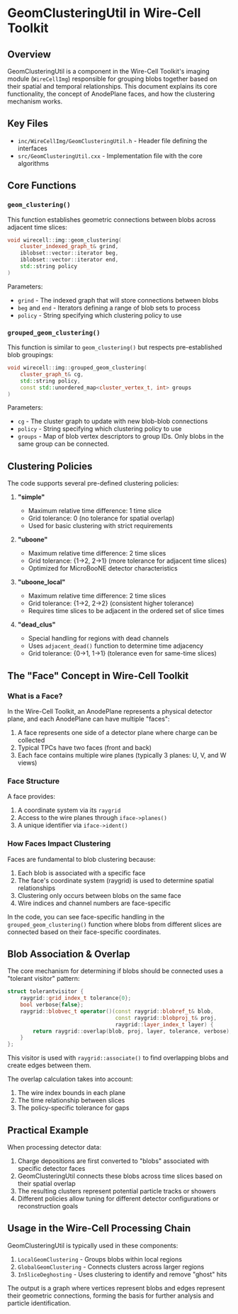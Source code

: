 # GeomClusteringUtil in Wire-Cell Toolkit

## Overview

GeomClusteringUtil is a component in the Wire-Cell Toolkit's imaging module (`WireCellImg`) responsible for grouping blobs together based on their spatial and temporal relationships. This document explains its core functionality, the concept of AnodePlane faces, and how the clustering mechanism works.

## Key Files

- `inc/WireCellImg/GeomClusteringUtil.h` - Header file defining the interfaces
- `src/GeomClusteringUtil.cxx` - Implementation file with the core algorithms

## Core Functions

### `geom_clustering()`

This function establishes geometric connections between blobs across adjacent time slices:

```cpp
void wirecell::img::geom_clustering(
    cluster_indexed_graph_t& grind,
    iblobset::vector::iterator beg, 
    iblobset::vector::iterator end, 
    std::string policy
)
```

Parameters:
- `grind` - The indexed graph that will store connections between blobs
- `beg` and `end` - Iterators defining a range of blob sets to process
- `policy` - String specifying which clustering policy to use

### `grouped_geom_clustering()`

This function is similar to `geom_clustering()` but respects pre-established blob groupings:

```cpp
void wirecell::img::grouped_geom_clustering(
    cluster_graph_t& cg, 
    std::string policy, 
    const std::unordered_map<cluster_vertex_t, int> groups
)
```

Parameters:
- `cg` - The cluster graph to update with new blob-blob connections
- `policy` - String specifying which clustering policy to use
- `groups` - Map of blob vertex descriptors to group IDs. Only blobs in the same group can be connected.

## Clustering Policies

The code supports several pre-defined clustering policies:

1. **"simple"** 
   - Maximum relative time difference: 1 time slice
   - Grid tolerance: 0 (no tolerance for spatial overlap)
   - Used for basic clustering with strict requirements

2. **"uboone"**
   - Maximum relative time difference: 2 time slices
   - Grid tolerance: {1→2, 2→1} (more tolerance for adjacent time slices)
   - Optimized for MicroBooNE detector characteristics

3. **"uboone_local"**
   - Maximum relative time difference: 2 time slices
   - Grid tolerance: {1→2, 2→2} (consistent higher tolerance)
   - Requires time slices to be adjacent in the ordered set of slice times

4. **"dead_clus"**
   - Special handling for regions with dead channels
   - Uses `adjacent_dead()` function to determine time adjacency
   - Grid tolerance: {0→1, 1→1} (tolerance even for same-time slices)

## The "Face" Concept in Wire-Cell Toolkit

### What is a Face?

In the Wire-Cell Toolkit, an AnodePlane represents a physical detector plane, and each AnodePlane can have multiple "faces":

1. A face represents one side of a detector plane where charge can be collected
2. Typical TPCs have two faces (front and back)
3. Each face contains multiple wire planes (typically 3 planes: U, V, and W views)

### Face Structure

A face provides:

1. A coordinate system via its `raygrid`
2. Access to the wire planes through `iface->planes()`
3. A unique identifier via `iface->ident()`

### How Faces Impact Clustering

Faces are fundamental to blob clustering because:

1. Each blob is associated with a specific face
2. The face's coordinate system (raygrid) is used to determine spatial relationships
3. Clustering only occurs between blobs on the same face
4. Wire indices and channel numbers are face-specific

In the code, you can see face-specific handling in the `grouped_geom_clustering()` function where blobs from different slices are connected based on their face-specific coordinates.

## Blob Association & Overlap

The core mechanism for determining if blobs should be connected uses a "tolerant visitor" pattern:

```cpp
struct tolerantvisitor {
    raygrid::grid_index_t tolerance{0};
    bool verbose{false};
    raygrid::blobvec_t operator()(const raygrid::blobref_t& blob, 
                                  const raygrid::blobproj_t& proj, 
                                  raygrid::layer_index_t layer) {
        return raygrid::overlap(blob, proj, layer, tolerance, verbose);
    }
};
```

This visitor is used with `raygrid::associate()` to find overlapping blobs and create edges between them.

The overlap calculation takes into account:
1. The wire index bounds in each plane 
2. The time relationship between slices
3. The policy-specific tolerance for gaps

## Practical Example

When processing detector data:

1. Charge depositions are first converted to "blobs" associated with specific detector faces
2. GeomClusteringUtil connects these blobs across time slices based on their spatial overlap
3. The resulting clusters represent potential particle tracks or showers
4. Different policies allow tuning for different detector configurations or reconstruction goals

## Usage in the Wire-Cell Processing Chain

GeomClusteringUtil is typically used in these components:

1. `LocalGeomClustering` - Groups blobs within local regions
2. `GlobalGeomClustering` - Connects clusters across larger regions
3. `InSliceDeghosting` - Uses clustering to identify and remove "ghost" hits

The output is a graph where vertices represent blobs and edges represent their geometric connections, forming the basis for further analysis and particle identification.